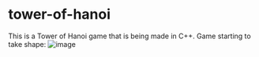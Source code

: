 # tower-of-hanoi
This is a Tower of Hanoi game that is being made in C++.
Game starting to take shape:
![image](https://user-images.githubusercontent.com/11863837/147870475-efe43d61-0511-4d31-992d-5c9c17992ed6.png)
